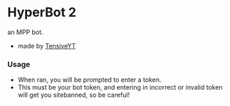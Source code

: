 # HyperBot 2
an MPP bot.  

- made by [TensiveYT](https://youtube.com/@Hyperflamee8)

### Usage
- When ran, you will be prompted to enter a token.
- This must be your bot token, and entering in incorrect or invalid token will get you sitebanned, so be careful!